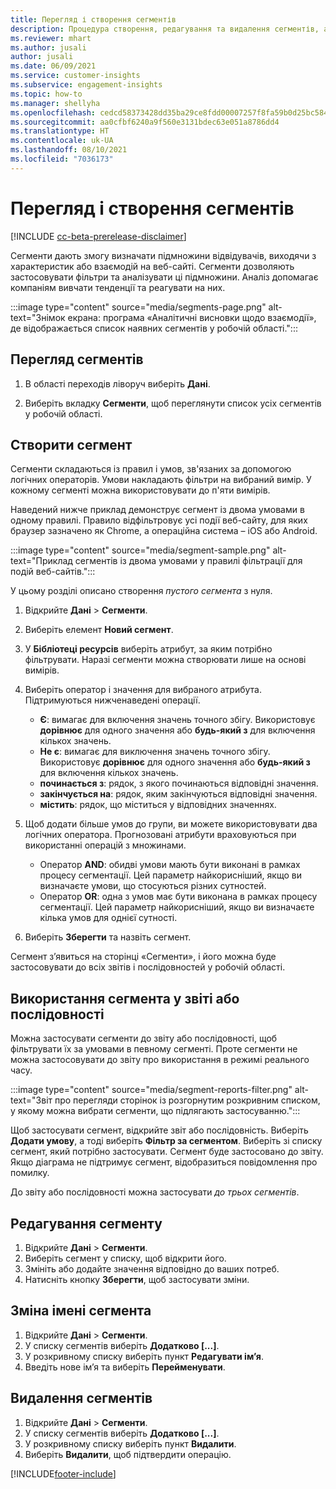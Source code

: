 ```yaml
---
title: Перегляд і створення сегментів
description: Процедура створення, редагування та видалення сегментів, а також ситуації, в яких слід їх використовувати.
ms.reviewer: mhart
ms.author: jusali
author: jusali
ms.date: 06/09/2021
ms.service: customer-insights
ms.subservice: engagement-insights
ms.topic: how-to
ms.manager: shellyha
ms.openlocfilehash: cedcd58373428dd35ba29ce8fdd00007257f8fa59b0d25bc584b4e832df13604
ms.sourcegitcommit: aa0cfbf6240a9f560e3131bdec63e051a8786dd4
ms.translationtype: HT
ms.contentlocale: uk-UA
ms.lasthandoff: 08/10/2021
ms.locfileid: "7036173"
---
```

# <a name="view-and-create-segments"></a>Перегляд і створення сегментів

[!INCLUDE [cc-beta-prerelease-disclaimer](includes/cc-beta-prerelease-disclaimer.md)]

Сегменти дають змогу визначати підмножини відвідувачів, виходячи з характеристик або взаємодій на веб-сайті. Сегменти дозволяють застосовувати фільтри та аналізувати ці підмножини. Аналіз допомагає компаніям вивчати тенденції та реагувати на них. 

:::image type="content" source="media/segments-page.png" alt-text="Знімок екрана: програма «Аналітичні висновки щодо взаємодії», де відображається список наявних сегментів у робочій області.":::

## <a name="view-segments"></a>Перегляд сегментів

1. В області переходів ліворуч виберіть **Дані**. 

1. Виберіть вкладку **Сегменти**, щоб переглянути список усіх сегментів у робочій області. 

## <a name="create-a-segment"></a>Створити сегмент

Сегменти складаються із правил і умов, зв'язаних за допомогою логічних операторів. Умови накладають фільтри на вибраний вимір. У кожному сегменті можна використовувати до п'яти вимірів.

Наведений нижче приклад демонструє сегмент із двома умовами в одному правилі. Правило відфільтровує усі події веб-сайту, для яких браузер зазначено як Chrome, а операційна система – iOS або Android.

:::image type="content" source="media/segment-sample.png" alt-text="Приклад сегментів із двома умовами у правилі фільтрації для подій веб-сайтів.":::

У цьому розділі описано створення *пустого сегмента* з нуля.

1. Відкрийте **Дані** > **Сегменти**.

1. Виберіть елемент **Новий сегмент**.

1. У **Бібліотеці ресурсів** виберіть атрибут, за яким потрібно фільтрувати. Наразі сегменти можна створювати лише на основі вимірів.

1. Виберіть оператор і значення для вибраного атрибута. Підтримуються нижченаведені операції.
   - **Є**: вимагає для включення значень точного збігу. Використовує **дорівнює** для одного значення або **будь-який з** для включення кількох значень.
   - **Не є**: вимагає для виключення значень точного збігу. Використовує **дорівнює** для одного значення або **будь-який з** для включення кількох значень.
   - **починається з**: рядок, з якого починаються відповідні значення.
   - **закінчується на**: рядок, яким закінчуються відповідні значення.
   - **містить**: рядок, що міститься у відповідних значеннях.

1. Щоб додати більше умов до групи, ви можете використовувати два логічних оператора. Прогнозовані атрибути враховуються при використанні операцій з множинами.
   - Оператор **AND**: обидві умови мають бути виконані в рамках процесу сегментації. Цей параметр найкорисніший, якщо ви визначаєте умови, що стосуються різних сутностей.
   - Оператор **OR**: одна з умов має бути виконана в рамках процесу сегментації. Цей параметр найкорисніший, якщо ви визначаєте кілька умов для однієї сутності.

1. Виберіть **Зберегти** та назвіть сегмент. 

Сегмент з’явиться на сторінці «Сегменти», і його можна буде застосовувати до всіх звітів і послідовностей у робочій області.

## <a name="use-a-segment-in-a-report-or-funnel"></a>Використання сегмента у звіті або послідовності

Можна застосувати сегменти до звіту або послідовності, щоб фільтрувати їх за умовами в певному сегменті. Проте сегменти не можна застосовувати до звіту про використання в режимі реального часу.

:::image type="content" source="media/segment-reports-filter.png" alt-text="Звіт про перегляди сторінок із розгорнутим розкривним списком, у якому можна вибрати сегменти, що підлягають застосуванню.":::

Щоб застосувати сегмент, відкрийте звіт або послідовність. Виберіть **Додати умову**, а тоді виберіть **Фільтр за сегментом**. Виберіть зі списку сегмент, який потрібно застосувати. Сегмент буде застосовано до звіту. Якщо діаграма не підтримує сегмент, відобразиться повідомлення про помилку.
 
До звіту або послідовності можна застосувати *до трьох сегментів*.

## <a name="edit-a-segment"></a>Редагування сегменту

1. Відкрийте **Дані** > **Сегменти**.
1. Виберіть сегмент у списку, щоб відкрити його. 
1. Змініть або додайте значення відповідно до ваших потреб.
1. Натисніть кнопку **Зберегти**, щоб застосувати зміни.

## <a name="change-the-name-of-a-segment"></a>Зміна імені сегмента

1. Відкрийте **Дані** > **Сегменти**.
1. У списку сегментів виберіть **Додатково [...]**. 
1. У розкривному списку виберіть пункт **Редагувати ім’я**.
1. Введіть нове ім’я та виберіть **Перейменувати**.

## <a name="delete-a-segment"></a>Видалення сегментів

1. Відкрийте **Дані** > **Сегменти**.
1. У списку сегментів виберіть **Додатково [...]**. 
1. У розкривному списку виберіть пункт **Видалити**.
1. Виберіть **Видалити**, щоб підтвердити операцію.

[!INCLUDE[footer-include](../includes/footer-banner.md)]
